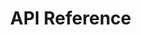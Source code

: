 # API Reference

<style>
  body, html {
    margin: 0;
    height: 100%; /* Set height to 100% */
  }

  .md-sidebar {
    display: none !important; /* Hide the sidebar */
  }

  .md-sidebar--secondary {
    display: none !important; /* Hide the right sidebar */
  }
</style>

<body>
  <redoc spec-url='https://api.feo.transitionzero.org/v1/openapi.json'></redoc>
  <script src="https://cdn.redoc.ly/redoc/latest/bundles/redoc.standalone.js"> </script>
</body>
